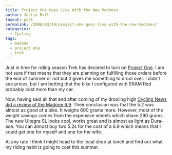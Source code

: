 ```yaml
---
title: Project One Goes Live With the New Madones
author: Justin Ball
layout: post
permalink: /2008/03/19/project-one-goes-live-with-the-new-madones/
categories:
  - Cycling
tags:
  - madone
  - project one
  - trek
---
```


Just in time for riding season Trek has decided to turn on [Project One][1]. I am not sure if that means that they are planning on fulfilling those orders before the end of summer or not but it gives me something to drool over. I didn't see prices, but I am betting that the bike I configured with SRAM Red probably cost more than my car.

 [1]: http://projectone.trekbikes.com/

Now, having said all that and after coming of my drooling high [Cycling News did a review of the Madone 6.9][2]. Their conclusion was that the 5.2 was almost as good of a bike. It weighs 600 grams more. However, most of the weight savings comes from the expensive wheels which shave 290 grams. The new Ultegra SL looks cool, works great and is almost as light as Dura-ace. You can almost buy two 5.2s for the cost of a 6.9 which means that I could get one for myself and one for the wife.

 [2]: http://www.cyclingnews.com/tech.php?id=tech/2008/reviews/trek_madone6908

At any rate I think I might head to the local shop at lunch and find out what my riding habit is going to cost this summer.